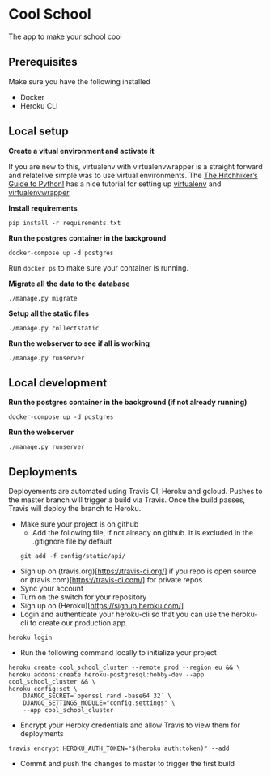 # Cool School
The app to make your school cool

## Prerequisites
Make sure you have the following installed
- Docker
- Heroku CLI

## Local setup
**Create a vitual environment and activate it**

If you are new to this, virtualenv with virtualenvwrapper is a straight forward
and relatelive simple was to use virtual environments. 
The [The Hitchhiker’s Guide to Python!](http://docs.python-guide.org/en/latest/) has a nice tutorial for setting up [virtualenv](http://docs.python-guide.org/en/latest/dev/virtualenvs/#lower-level-virtualenv) and [virtualenvwrapper](http://docs.python-guide.org/en/latest/dev/virtualenvs/#virtualenvwrapper)

**Install requirements**
```
pip install -r requirements.txt
```

**Run the postgres container in the background**
```
docker-compose up -d postgres
```

Run `docker ps` to make sure your container is running.

**Migrate all the data to the database**
```
./manage.py migrate
```

**Setup all the static files**
```
./manage.py collectstatic
```

**Run the webserver to see if all is working**
```
./manage.py runserver
```

## Local development
**Run the postgres container in the background (if not already running)**
```
docker-compose up -d postgres
```

**Run the webserver**
```
./manage.py runserver
```

## Deployments
Deployements are automated using Travis CI, Heroku and gcloud.
Pushes to the master branch will trigger a build via Travis. Once the build passes,
Travis will deploy the branch to Heroku.

- Make sure your project is on github
  - Add the following file, if not already on github. It is excluded in the .gitignore file by default
  ```
  git add -f config/static/api/
  ```
- Sign up on (travis.org)[https://travis-ci.org/] if you repo is open source or
(travis.com)[https://travis-ci.com/] for private repos
- Sync your account
- Turn on the switch for your repository
- Sign up on (Heroku)[https://signup.heroku.com/]
- Login and authenticate your heroku-cli so that you can use the heroku-cli to create our production app.
```
heroku login
```
- Run the following command locally to initialize your project
```
heroku create cool_school_cluster --remote prod --region eu && \
heroku addons:create heroku-postgresql:hobby-dev --app cool_school_cluster && \
heroku config:set \
    DJANGO_SECRET=`openssl rand -base64 32` \
    DJANGO_SETTINGS_MODULE="config.settings" \
    --app cool_school_cluster
```
- Encrypt your Heroky credentials and allow Travis to view them for deployments
```
travis encrypt HEROKU_AUTH_TOKEN="$(heroku auth:token)" --add
``` 
- Commit and push the changes to master to trigger the first build


